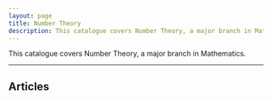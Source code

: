 ```yaml
---
layout: page
title: Number Theory 
description: This catalogue covers Number Theory, a major branch in Mathematics
---
```


This catalogue covers Number Theory, a major branch in Mathematics.

---

## Articles
